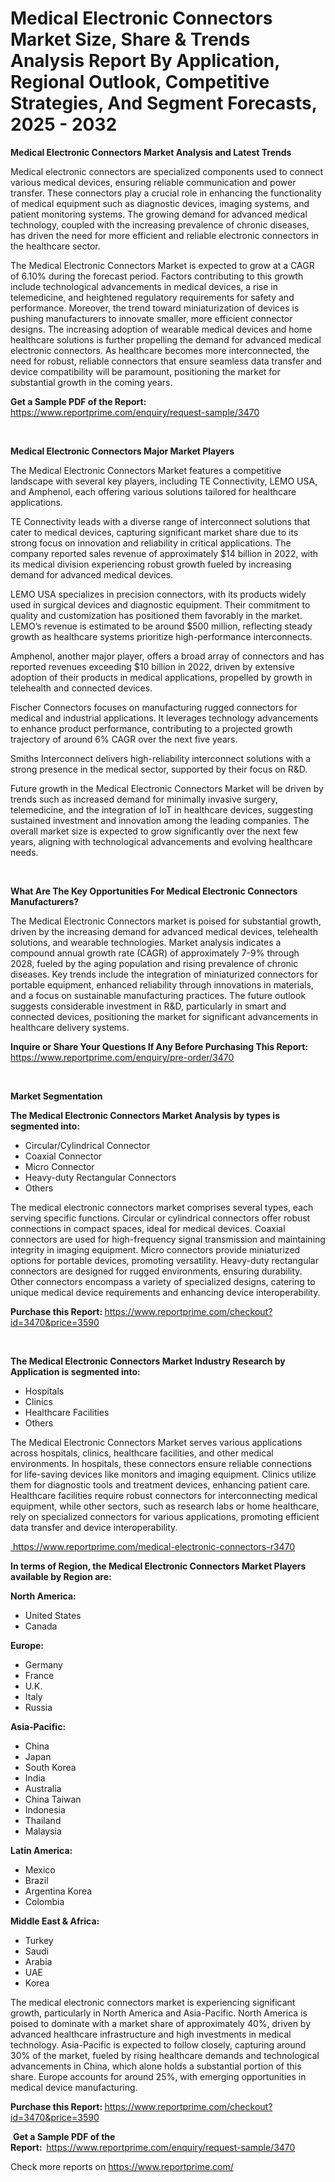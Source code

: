 <p><h1>Medical Electronic Connectors Market Size, Share & Trends Analysis Report By Application, Regional Outlook, Competitive Strategies, And Segment Forecasts, 2025 - 2032</h1></p><p><strong>Medical Electronic Connectors Market Analysis and Latest Trends</strong></p>
<p><p>Medical electronic connectors are specialized components used to connect various medical devices, ensuring reliable communication and power transfer. These connectors play a crucial role in enhancing the functionality of medical equipment such as diagnostic devices, imaging systems, and patient monitoring systems. The growing demand for advanced medical technology, coupled with the increasing prevalence of chronic diseases, has driven the need for more efficient and reliable electronic connectors in the healthcare sector.</p><p>The Medical Electronic Connectors Market is expected to grow at a CAGR of 6.10% during the forecast period. Factors contributing to this growth include technological advancements in medical devices, a rise in telemedicine, and heightened regulatory requirements for safety and performance. Moreover, the trend toward miniaturization of devices is pushing manufacturers to innovate smaller, more efficient connector designs. The increasing adoption of wearable medical devices and home healthcare solutions is further propelling the demand for advanced medical electronic connectors. As healthcare becomes more interconnected, the need for robust, reliable connectors that ensure seamless data transfer and device compatibility will be paramount, positioning the market for substantial growth in the coming years.</p></p>
<p><strong>Get a Sample PDF of the Report:&nbsp;</strong> <a href="https://www.reportprime.com/enquiry/request-sample/3470?utm_campaign=3430&utm_medium=2&utm_source=Github&utm_content=ia&utm_term=18032025&utm_id=medical-electronic-connectors">https://www.reportprime.com/enquiry/request-sample/3470</a></p>
<p>&nbsp;</p>
<p><strong>Medical Electronic Connectors Major Market Players</strong></p>
<p><p>The Medical Electronic Connectors Market features a competitive landscape with several key players, including TE Connectivity, LEMO USA, and Amphenol, each offering various solutions tailored for healthcare applications. </p><p>TE Connectivity leads with a diverse range of interconnect solutions that cater to medical devices, capturing significant market share due to its strong focus on innovation and reliability in critical applications. The company reported sales revenue of approximately $14 billion in 2022, with its medical division experiencing robust growth fueled by increasing demand for advanced medical devices.</p><p>LEMO USA specializes in precision connectors, with its products widely used in surgical devices and diagnostic equipment. Their commitment to quality and customization has positioned them favorably in the market. LEMO’s revenue is estimated to be around $500 million, reflecting steady growth as healthcare systems prioritize high-performance interconnects.</p><p>Amphenol, another major player, offers a broad array of connectors and has reported revenues exceeding $10 billion in 2022, driven by extensive adoption of their products in medical applications, propelled by growth in telehealth and connected devices.</p><p>Fischer Connectors focuses on manufacturing rugged connectors for medical and industrial applications. It leverages technology advancements to enhance product performance, contributing to a projected growth trajectory of around 6% CAGR over the next five years.</p><p>Smiths Interconnect delivers high-reliability interconnect solutions with a strong presence in the medical sector, supported by their focus on R&D.</p><p>Future growth in the Medical Electronic Connectors Market will be driven by trends such as increased demand for minimally invasive surgery, telemedicine, and the integration of IoT in healthcare devices, suggesting sustained investment and innovation among the leading companies. The overall market size is expected to grow significantly over the next few years, aligning with technological advancements and evolving healthcare needs.</p></p>
<p>&nbsp;</p>
<p><strong>What Are The Key Opportunities For Medical Electronic Connectors Manufacturers?</strong></p>
<p><p>The Medical Electronic Connectors market is poised for substantial growth, driven by the increasing demand for advanced medical devices, telehealth solutions, and wearable technologies. Market analysis indicates a compound annual growth rate (CAGR) of approximately 7-9% through 2028, fueled by the aging population and rising prevalence of chronic diseases. Key trends include the integration of miniaturized connectors for portable equipment, enhanced reliability through innovations in materials, and a focus on sustainable manufacturing practices. The future outlook suggests considerable investment in R&D, particularly in smart and connected devices, positioning the market for significant advancements in healthcare delivery systems.</p></p>
<p><strong>Inquire or Share Your Questions If Any Before Purchasing This Report:</strong> <a href="https://www.reportprime.com/enquiry/pre-order/3470?utm_campaign=3430&utm_medium=2&utm_source=Github&utm_content=ia&utm_term=18032025&utm_id=medical-electronic-connectors">https://www.reportprime.com/enquiry/pre-order/3470</a></p>
<p>&nbsp;</p>
<p><strong>Market Segmentation</strong></p>
<p><strong>The Medical Electronic Connectors Market Analysis by types is segmented into:</strong></p>
<p><ul><li>Circular/Cylindrical Connector</li><li>Coaxial Connector</li><li>Micro Connector</li><li>Heavy-duty Rectangular Connectors</li><li>Others</li></ul></p>
<p><p>The medical electronic connectors market comprises several types, each serving specific functions. Circular or cylindrical connectors offer robust connections in compact spaces, ideal for medical devices. Coaxial connectors are used for high-frequency signal transmission and maintaining integrity in imaging equipment. Micro connectors provide miniaturized options for portable devices, promoting versatility. Heavy-duty rectangular connectors are designed for rugged environments, ensuring durability. Other connectors encompass a variety of specialized designs, catering to unique medical device requirements and enhancing device interoperability.</p></p>
<p><strong>Purchase this Report:&nbsp;</strong><a href="https://www.reportprime.com/checkout?id=3470&price=3590&utm_campaign=3430&utm_medium=2&utm_source=Github&utm_content=ia&utm_term=18032025&utm_id=medical-electronic-connectors">https://www.reportprime.com/checkout?id=3470&price=3590</a></p>
<p>&nbsp;</p>
<p><strong>The Medical Electronic Connectors Market Industry Research by Application is segmented into:</strong></p>
<p><ul><li>Hospitals</li><li>Clinics</li><li>Healthcare Facilities</li><li>Others</li></ul></p>
<p><p>The Medical Electronic Connectors Market serves various applications across hospitals, clinics, healthcare facilities, and other medical environments. In hospitals, these connectors ensure reliable connections for life-saving devices like monitors and imaging equipment. Clinics utilize them for diagnostic tools and treatment devices, enhancing patient care. Healthcare facilities require robust connectors for interconnecting medical equipment, while other sectors, such as research labs or home healthcare, rely on specialized connectors for various applications, promoting efficient data transfer and device interoperability.</p></p>
<p><a href="https://www.reportprime.com/medical-electronic-connectors-r3470?utm_campaign=3430&utm_medium=2&utm_source=Github&utm_content=ia&utm_term=18032025&utm_id=medical-electronic-connectors">&nbsp;https://www.reportprime.com/medical-electronic-connectors-r3470</a></p>
<p><strong>In terms of Region, the Medical Electronic Connectors Market Players available by Region are:</strong></p>
<p>
    <p> <strong> North America: </strong>
        <ul>
            <li>United States</li>
            <li>Canada</li>
        </ul>
        </p> 
    <p> <strong> Europe: </strong>
        <ul>
            <li>Germany</li>
            <li>France</li>
            <li>U.K.</li>
            <li>Italy</li>
            <li>Russia</li>
        </ul>
        </p> 
    <p> <strong> Asia-Pacific: </strong>
        <ul>
            <li>China</li>
            <li>Japan</li>
            <li>South Korea</li>
            <li>India</li>
            <li>Australia</li>
            <li>China Taiwan</li>
            <li>Indonesia</li>
            <li>Thailand</li>
            <li>Malaysia</li>
        </ul>
        </p> 
    <p> <strong> Latin America: </strong>
        <ul>
            <li>Mexico</li>
            <li>Brazil</li>
            <li>Argentina Korea</li>
            <li>Colombia</li>
        </ul>
        </p> 
    <p> <strong> Middle East & Africa: </strong>
        <ul>
            <li>Turkey</li>
            <li>Saudi</li>
            <li>Arabia</li>
            <li>UAE</li>
            <li>Korea</li>
        </ul>
    </p>
    </p>
<p><p>The medical electronic connectors market is experiencing significant growth, particularly in North America and Asia-Pacific. North America is poised to dominate with a market share of approximately 40%, driven by advanced healthcare infrastructure and high investments in medical technology. Asia-Pacific is expected to follow closely, capturing around 30% of the market, fueled by rising healthcare demands and technological advancements in China, which alone holds a substantial portion of this share. Europe accounts for around 25%, with emerging opportunities in medical device manufacturing.</p></p>
<p><strong>Purchase this Report: </strong><a href="https://www.reportprime.com/checkout?id=3470&price=3590&utm_campaign=3430&utm_medium=2&utm_source=Github&utm_content=ia&utm_term=18032025&utm_id=medical-electronic-connectors">https://www.reportprime.com/checkout?id=3470&price=3590</a></p>
<p>&nbsp;<strong>Get a Sample PDF of the Report:&nbsp;&nbsp;</strong><a href="https://www.reportprime.com/enquiry/request-sample/3470?utm_campaign=3430&utm_medium=2&utm_source=Github&utm_content=ia&utm_term=18032025&utm_id=medical-electronic-connectors">https://www.reportprime.com/enquiry/request-sample/3470</a></p>
<p><strong></strong></p>
<p>Check more reports on <a href="https://www.reportprime.com/?utm_campaign=3430&utm_medium=2&utm_source=Github&utm_content=ia&utm_term=18032025&utm_id=medical-electronic-connectors">https://www.reportprime.com/</a></p>